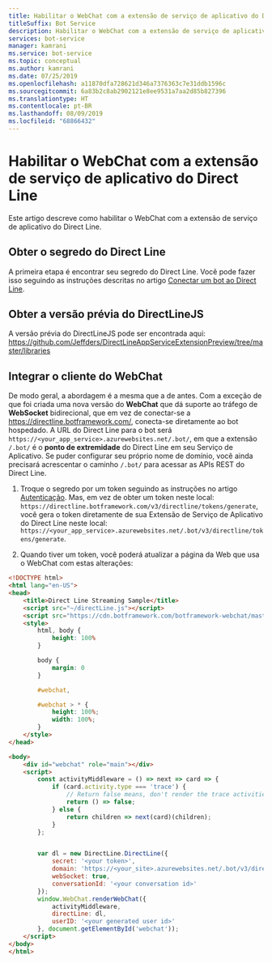 ```yaml
---
title: Habilitar o WebChat com a extensão de serviço de aplicativo do Direct Line
titleSuffix: Bot Service
description: Habilitar o WebChat com a extensão de serviço de aplicativo do Direct Line
services: bot-service
manager: kamrani
ms.service: bot-service
ms.topic: conceptual
ms.author: kamrani
ms.date: 07/25/2019
ms.openlocfilehash: a11870dfa728621d346a7376363c7e31ddb1596c
ms.sourcegitcommit: 6a83b2c8ab2902121e8ee9531a7aa2d85b827396
ms.translationtype: HT
ms.contentlocale: pt-BR
ms.lasthandoff: 08/09/2019
ms.locfileid: "68866432"
---
```

# <a name="use-webchat-with-the-direct-line-app-service-extension"></a>Habilitar o WebChat com a extensão de serviço de aplicativo do Direct Line

Este artigo descreve como habilitar o WebChat com a extensão de serviço de aplicativo do Direct Line.

## <a name="get-your-direct-line-secret"></a>Obter o segredo do Direct Line

A primeira etapa é encontrar seu segredo do Direct Line. Você pode fazer isso seguindo as instruções descritas no artigo [Conectar um bot ao Direct Line](bot-service-channel-connect-directline.md).

## <a name="get-the-preview-version-of-directlinejs"></a>Obter a versão prévia do DirectLineJS
A versão prévia do DirectLineJS pode ser encontrada aqui: https://github.com/Jeffders/DirectLineAppServiceExtensionPreview/tree/master/libraries

## <a name="integrate-webchat-client"></a>Integrar o cliente do WebChat

De modo geral, a abordagem é a mesma que a de antes. Com a exceção de que foi criada uma nova versão do **WebChat** que dá suporte ao tráfego de **WebSocket** bidirecional, que em vez de conectar-se a https://directline.botframework.com/, conecta-se diretamente ao bot hospedado.
A URL do Direct Line para o bot será `https://<your_app_service>.azurewebsites.net/.bot/`, em que a extensão `/.bot/` é o **ponto de extremidade** do Direct Line em seu Serviço de Aplicativo.
Se puder configurar seu próprio nome de domínio, você ainda precisará acrescentar o caminho `/.bot/` para acessar as APIs REST do Direct Line.

1. Troque o segredo por um token seguindo as instruções no artigo [Autenticação](https://docs.microsoft.com/en-us/azure/bot-service/rest-api/bot-framework-rest-direct-line-3-0-authentication?view=azure-bot-service-4.0). Mas, em vez de obter um token neste local: `https://directline.botframework.com/v3/directline/tokens/generate`, você gera o token diretamente de sua Extensão de Serviço de Aplicativo do Direct Line neste local: `https://<your_app_service>.azurewebsites.net/.bot/v3/directline/tokens/generate`.  

1. Quando tiver um token, você poderá atualizar a página da Web que usa o WebChat com estas alterações:

```html
<!DOCTYPE html>
<html lang="en-US">
<head>
    <title>Direct Line Streaming Sample</title>
    <script src="~/directLine.js"></script>
    <script src="https://cdn.botframework.com/botframework-webchat/master/webchat.js"></script>
    <style>
        html, body {
            height: 100%
        }

        body {
            margin: 0
        }

        #webchat,

        #webchat > * {
            height: 100%;
            width: 100%;
        }
    </style>
</head>

<body>
    <div id="webchat" role="main"></div>
    <script>
        const activityMiddleware = () => next => card => {
            if (card.activity.type === 'trace') {
                // Return false means, don't render the trace activities
                return () => false;
            } else {
                return children => next(card)(children);
            }
        };


        var dl = new DirectLine.DirectLine({
            secret: '<your token>',
            domain: 'https://<your_site>.azurewebsites.net/.bot/v3/directline',
            webSocket: true,
            conversationId: '<your conversation id>'
        });
        window.WebChat.renderWebChat({
            activityMiddleware,
            directLine: dl,
            userID: '<your generated user id>'
        }, document.getElementById('webchat'));
    </script>
</body>
</html>

```
